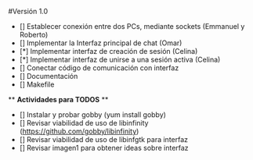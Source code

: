 #Versión 1.0

* [] Establecer conexión entre dos PCs, mediante sockets (Emmanuel y Roberto)  
* [] Implementar la Interfaz principal de chat  (Omar)
* [*] Implementar interfaz de creación de sesión (Celina)
* [*] Implementar interfaz de unirse a una sesión activa (Celina)
* [] Conectar código de comunicación con interfaz
* [] Documentación
* [] Makefile

** **Actividades para TODOS** **
* [] Instalar y probar gobby (yum install gobby)
* [] Revisar viabilidad de uso de libinfinity (https://github.com/gobby/libinfinity)
* [] Revisar viabilidad de uso de libinfgtk para interfaz
* [] Revisar imagen1 para obtener ideas sobre interfaz
